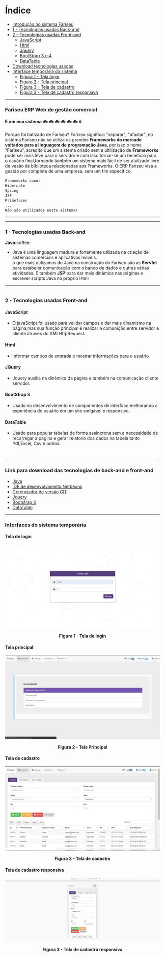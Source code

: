 # Índice
<ul>
  <li>
    <a href="https://github.com/HallefBruno/Fariseu/blob/master/README.md#--fariseu-erp-web-de-gest%C3%A3o-comercial">Introdução ao sistema Fariseu</a>
  </li>
  <li>
    <a href="https://github.com/HallefBruno/Fariseu/blob/master/README.md#1---tecnologias-usadas-back-and"> 1 - Tecnologias usadas Back-and</a>
  </li>
  <li>
    <a href="https://github.com/HallefBruno/Fariseu/blob/master/README.md#2---tecnologias-usadas-front-and"> 2 - Tecnologias usadas Front-and</a>
    <ul>
      <li>
        <a href="https://github.com/HallefBruno/Fariseu/blob/master/README.md#javascript"> JavaScript </a>
      </li>
      <li>
        <a href="https://github.com/HallefBruno/Fariseu/blob/master/README.md#html"> Html </a>
      </li>
      <li>
        <a href="https://github.com/HallefBruno/Fariseu/blob/master/README.md#jquery"> Jquery </a>
      </li>
      <li>
        <a href="https://github.com/HallefBruno/Fariseu/blob/master/README.md#bootstrap-3"> BootStrap 3 e 4 </a>
      </li>
      <li>
        <a href="https://github.com/HallefBruno/Fariseu/blob/master/README.md#datatable"> DataTable </a>
      </li>
    </ul>
  </li>
  <li>
    <a href="https://github.com/HallefBruno/Fariseu/blob/master/README.md#link-para-download-das-tecnologias-de-back-and-e-front-and">Download tecnologias usadas</a>
  </li>
  <li>
    <a href="https://github.com/HallefBruno/Fariseu/blob/master/README.md#interfaces-do-sistema-tempor%C3%A1ria">Interface temporária do sistema</a>
    <ul>
      <li>
        <a href="https://github.com/HallefBruno/Fariseu/blob/master/README.md#tela-de-login">Figura 1 - Tela login</a>
      </li>
      <li>
        <a href="https://github.com/HallefBruno/Fariseu/blob/master/README.md#tela-principal">Figura 2 - Tela principal</a>
      </li>
      <li>
        <a href="https://github.com/HallefBruno/Fariseu/blob/master/README.md#tela-de-cadastro">Figura 3 - Tela de cadastro</a>
      </li>
      <li>
        <a href="https://github.com/HallefBruno/Fariseu/blob/master/README.md#tela-de-cadastro-responsiva">Figura 3 - Tela de cadastro responsiva</a>
      </li>
    </ul>
  </li>
</ul>

<hr>
<h3>
  Fariseu ERP Web de gestão comercial<br>
  
  #### É um eco sistema :bike: :bike: :bike: :bike: :bike: :bike:  :six_pointed_star:
</h3>
<p>Porque foi batizado de Fariseu? Fariseu significa: "separar", "afastar", no sistema Fariseu não se utiliza os grandes                     <strong>Frameworks do mercado voltados para a linguagem de programação Java</strong>, por isso o nome "Fariseu", acredito que um           sistema criado sem a ultilização de <strong>Frameworks</strong> pode ser mais leve para o servidor e com isso tornar-se um benefício     para o usuário final,tornando também um sistema mais fácil de ser atulizado livre de vesão de biblioteca relacionadas aos Frameworks.
  O ERP Fariseu visa a gestão por completa de uma empresa, sem um fim específico.
</p>

  ```
  Frameworks como:
  Hibernate
  Spring
  JSF
  Primefaces
  ...
  Não são utilizados neste sistema!
  ```
<hr>

<hr>
  <h3>1 - Tecnologias usadas Back-and</h3>
  <b>Java</b>:coffee:
<ul>
  <li>Java é uma linguagem madura e fortemente utilizada na criação de sistemas comerciais e aplicativos moveis.<br>
    o que mais utilizamos do Java na construção do Fariseu são as <b>Servlet</b> para estabeler comunicação com o banco de dados
    e outras várias atividades. E também <b>JSP</b> para dar mais dinâmica nas páginas e escrever scripts Java no próprio Html
  </li>
</ul>
<hr>

<hr>
<h3>2 - Tecnologias usadas Front-and</h3>
<h4>JavaScript</h4>
<ul>
   <li>
     O javaScript foi usado para validar campos e dar mais dinamismo na página,mas sua função principal é realizar a comunição entre        servidor e cliente atraves do XMLHttpRequest.
   </li>
 </ul> 
 
<h4>Html</h4>
<ul>
  <li>
    Informar campos de emtrada e mostrar informações para o usuário
  </li>
</ul>

<h4>JQuery</h4>
<ul>
  <li>
    Jquery auxilia na dinâmica da página e também na comunicação cliente servidor.
  </li>
</ul>

<h4>BootStrap 3</h4>
<ul>
  <li>
    Usado no desenvolvimento de componentes de interface melhorando a experiência do usuário em um site amigável e responsivo.
  </li>
</ul>

<h4>DataTable</h4>
<ul>
  <li>
    Usado para popular tabelas de forma assincrona sem a necessidade de recarregar a página e gerar relatorio dos dados na tabela tanto       Pdf,Excel, Csv e outros.
  </li>
</ul>
<br>
<hr>

### Link para download das tecnologias de back-and e front-and
* [Java](https://www.oracle.com/technetwork/java/javase/downloads/index.html)
* [IDE de desenvolvimento Netbeans](https://netbeans.org/downloads/)
* [Gerenciador de versão GIT](https://git-scm.com/downloads)
* [Jquery](https://jquery.com/download/)
* [Bootstrap 3](https://getbootstrap.com/docs/3.3/getting-started/#download)
* [DataTable](https://datatables.net/download/)
<hr>

### Interfaces do sistema temporária

#### Tela de login
![alt text](https://github.com/HallefBruno/Fariseu/blob/master/src/main/webapp/images/tela_login.PNG)
<p align="center">
  <b>Figura 1 - Tela de login</b>
</p>

#### Tela principal
![alt text](https://github.com/HallefBruno/Fariseu/blob/master/src/main/webapp/images/tela_principal.PNG)
<p align="center">
  <b>Figura 2 - Tela Principal</b>
</p>

#### Tela de cadastro
![alt text](https://github.com/HallefBruno/Fariseu/blob/master/src/main/webapp/images/cad_pessoa.PNG)
<p align="center">
  <b>Figura 3 - Tela de cadastro</b>
</p>

#### Tela de cadastro responsiva
![alt text](https://github.com/HallefBruno/Fariseu/blob/master/src/main/webapp/images/responsivo.PNG)
<p align="center">
  <b>Figura 3 - Tela de cadastro responsiva</b>
</p>

